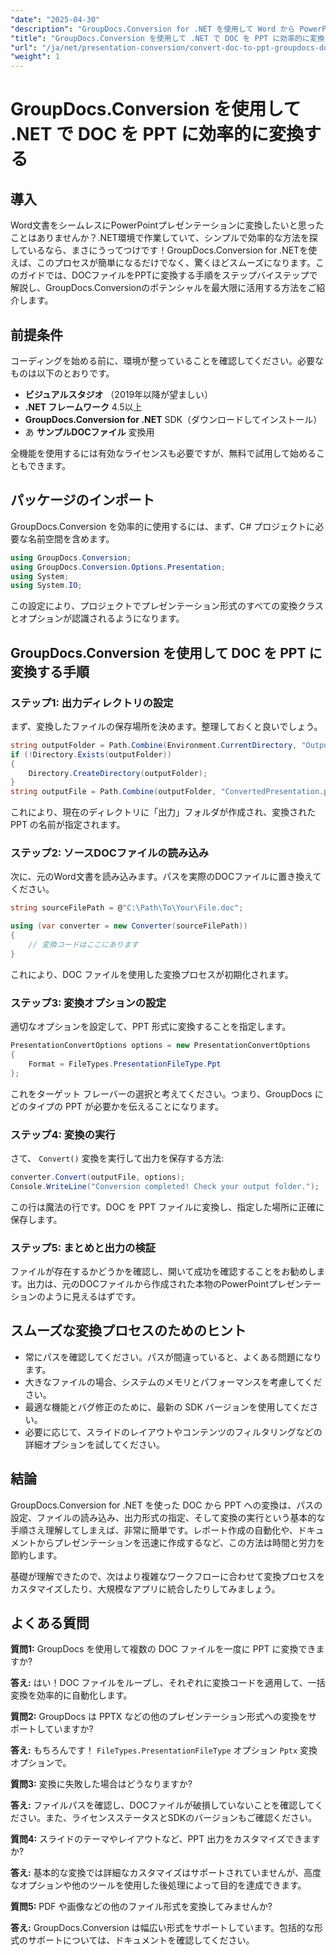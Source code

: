 ```yaml
---
"date": "2025-04-30"
"description": "GroupDocs.Conversion for .NET を使用して Word から PowerPoint への変換を自動化する方法を学びましょう。この詳細なガイドでドキュメントワークフローを効率化しましょう。"
"title": "GroupDocs.Conversion を使用して .NET で DOC を PPT に効率的に変換する包括的なガイド"
"url": "/ja/net/presentation-conversion/convert-doc-to-ppt-groupdocs-dotnet/"
"weight": 1
---
```


# GroupDocs.Conversion を使用して .NET で DOC を PPT に効率的に変換する

## 導入

Word文書をシームレスにPowerPointプレゼンテーションに変換したいと思ったことはありませんか？.NET環境で作業していて、シンプルで効率的な方法を探しているなら、まさにうってつけです！GroupDocs.Conversion for .NETを使えば、このプロセスが簡単になるだけでなく、驚くほどスムーズになります。このガイドでは、DOCファイルをPPTに変換する手順をステップバイステップで解説し、GroupDocs.Conversionのポテンシャルを最大限に活用する方法をご紹介します。


## 前提条件

コーディングを始める前に、環境が整っていることを確認してください。必要なものは以下のとおりです。

- **ビジュアルスタジオ** （2019年以降が望ましい）
- **.NET フレームワーク** 4.5以上
- **GroupDocs.Conversion for .NET** SDK（ダウンロードしてインストール）
- あ **サンプルDOCファイル** 変換用

全機能を使用するには有効なライセンスも必要ですが、無料で試用して始めることもできます。


## パッケージのインポート

GroupDocs.Conversion を効率的に使用するには、まず、C# プロジェクトに必要な名前空間を含めます。

```csharp
using GroupDocs.Conversion;
using GroupDocs.Conversion.Options.Presentation;
using System;
using System.IO;
```

この設定により、プロジェクトでプレゼンテーション形式のすべての変換クラスとオプションが認識されるようになります。


## GroupDocs.Conversion を使用して DOC を PPT に変換する手順

### ステップ1: 出力ディレクトリの設定

まず、変換したファイルの保存場所を決めます。整理しておくと良いでしょう。

```csharp
string outputFolder = Path.Combine(Environment.CurrentDirectory, "Output");
if (!Directory.Exists(outputFolder))
{
    Directory.CreateDirectory(outputFolder);
}
string outputFile = Path.Combine(outputFolder, "ConvertedPresentation.ppt");
```

これにより、現在のディレクトリに「出力」フォルダが作成され、変換された PPT の名前が指定されます。


### ステップ2: ソースDOCファイルの読み込み

次に、元のWord文書を読み込みます。パスを実際のDOCファイルに置き換えてください。

```csharp
string sourceFilePath = @"C:\Path\To\Your\File.doc";

using (var converter = new Converter(sourceFilePath))
{
    // 変換コードはここにあります
}
```

これにより、DOC ファイルを使用した変換プロセスが初期化されます。


### ステップ3: 変換オプションの設定

適切なオプションを設定して、PPT 形式に変換することを指定します。

```csharp
PresentationConvertOptions options = new PresentationConvertOptions
{
    Format = FileTypes.PresentationFileType.Ppt
};
```

これをターゲット フレーバーの選択と考えてください。つまり、GroupDocs にどのタイプの PPT が必要かを伝えることになります。


### ステップ4: 変換の実行

さて、 `Convert()` 変換を実行して出力を保存する方法:

```csharp
converter.Convert(outputFile, options);
Console.WriteLine("Conversion completed! Check your output folder.");
```

この行は魔法の行です。DOC を PPT ファイルに変換し、指定した場所に正確に保存します。


### ステップ5: まとめと出力の検証

ファイルが存在するかどうかを確認し、開いて成功を確認することをお勧めします。出力は、元のDOCファイルから作成された本物のPowerPointプレゼンテーションのように見えるはずです。


## スムーズな変換プロセスのためのヒント

- 常にパスを確認してください。パスが間違っていると、よくある問題になります。
- 大きなファイルの場合、システムのメモリとパフォーマンスを考慮してください。
- 最適な機能とバグ修正のために、最新の SDK バージョンを使用してください。
- 必要に応じて、スライドのレイアウトやコンテンツのフィルタリングなどの詳細オプションを試してください。


## 結論

GroupDocs.Conversion for .NET を使った DOC から PPT への変換は、パスの設定、ファイルの読み込み、出力形式の指定、そして変換の実行という基本的な手順さえ理解してしまえば、非常に簡単です。レポート作成の自動化や、ドキュメントからプレゼンテーションを迅速に作成するなど、この方法は時間と労力を節約します。

基礎が理解できたので、次はより複雑なワークフローに合わせて変換プロセスをカスタマイズしたり、大規模なアプリに統合したりしてみましょう。


## よくある質問

**質問1:** GroupDocs を使用して複数の DOC ファイルを一度に PPT に変換できますか?  

**答え:** はい！DOC ファイルをループし、それぞれに変換コードを適用して、一括変換を効率的に自動化します。

**質問2:** GroupDocs は PPTX などの他のプレゼンテーション形式への変換をサポートしていますか?  

**答え:** もちろんです！ `FileTypes.PresentationFileType` オプション `Pptx` 変換オプションで。

**質問3:** 変換に失敗した場合はどうなりますか?  

**答え:** ファイルパスを確認し、DOCファイルが破損していないことを確認してください。また、ライセンスステータスとSDKのバージョンもご確認ください。

**質問4:** スライドのテーマやレイアウトなど、PPT 出力をカスタマイズできますか?  

**答え:** 基本的な変換では詳細なカスタマイズはサポートされていませんが、高度なオプションや他のツールを使用した後処理によって目的を達成できます。

**質問5:** PDF や画像などの他のファイル形式を変換してみませんか?  

**答え:** GroupDocs.Conversion は幅広い形式をサポートしています。包括的な形式のサポートについては、ドキュメントを確認してください。
